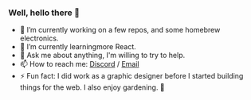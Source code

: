 ### Well, hello there 👋

- 🔭 I’m currently working on a few repos, and some homebrew electronics.
- 🌱 I’m currently learningmore React.
- 💬 Ask me about anything, I'm willing to try to help.
- 📫 How to reach me: [Discord] / [Email]
- ⚡ Fun fact: I did work as a graphic designer before I started building things for the
  web. I also enjoy gardening. 🌱

[Discord]:https://discord.com/invite/8XxMrAg
[Email]:mailto:derekjtata@gmail.com
